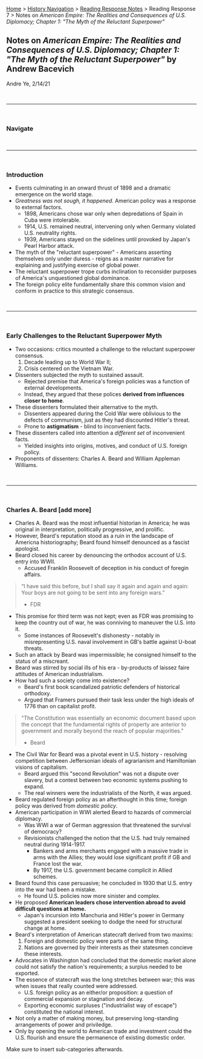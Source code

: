 [Home](https://andre-ye.github.io) > [History Navigation](https://andre-ye.github.io/history/history_navigation) > [Reading Response Notes](https://andre-ye.github.io/history/history_navigation#weekly-reading-responses) > Reading Response 7 > Notes on *American Empire: The Realities and Consequences of U.S. Diplomacy; Chapter 1: "The Myth of the Reluctant Superpower"*

## Notes on *American Empire: The Realities and Consequences of U.S. Diplomacy; Chapter 1: "The Myth of the Reluctant Superpower"* by Andrew Bacevich
Andre Ye, 2/14/21

<br>

---

<br>

### Navigate

<br>

---

<br>

### Introduction
- Events culminating in an onward thrust of 1898 and a dramatic emergence on the world stage.
- *Greatness was not sough, it happened*. American policy was a response to external factors.
  - 1898, Americans chose war only when depredations of Spain in Cuba were intolerable.
  - 1914, U.S. remained neutral, intervening only when Germany violated U.S. neutrality rights.
  - 1939, Americans stayed on the sidelines until provoked by Japan's Pearl Harbor attack.
- The myth of the "reluctant superpower" - Americans asserting themselves only under duress - reigns as a master narrative for explaining and justifying exercise of global power.
- The reluctant superpower trope curbs inclination to reconsider purposes of America's unquestioned global dominance.
- The foreign policy elite fundamentally share this common vision and conform in practice to this strategic consensus.

<br>

---

<br>

### Early Challenges to the Reluctant Superpower Myth
- Two occasions: critics mounted a challenge to the reluctant superpower consensus.
  1. Decade leading up to World War II;
  2. Crisis centered on the Vietnam War.
- Dissenters subjected the myth to sustained assault.
  - Rejected premise that America's foreign policies was a function of external developments.
  - Instead, they argued that these polices **derived from influences closer to home**.
- These dissenters formulated their alternative to the myth.
  - Dissenters appeared during the Cold War were oblivious to the defects of communism, just as they had discounted Hitler's threat.
  - Prone to **astigmatism** - blind to inconvenient facts.
- These dissenters called into attention a *different set* of inconvenient facts.
  - Yielded insights into origins, motives, and conduct of U.S. foreign policy.
- Proponents of dissenters: Charles A. Beard and William Appleman Williams.

<br>

---

<br>

### Charles A. Beard [add more]
- Charles A. Beard was the most influential historian in America; he was original in interpretation, politically progressive, and prolific.
- However, Beard's reputation stood as a ruin in the landscape of Americna historiography; Beard found himself denounced as a fascist apologist.
- Beard closed his career by denouncing the orthodox account of U.S. entry into WWII.
  - Accused Franklin Roosevelt of deception in his conduct of foregin affairs.

> “I have said this before, but I shall say it again and again and again: Your boys are not going to be sent into any foreign wars.” 
> - FDR

- This promise for third term was not kept; even as FDR was promising to keep the country out of war, he was conniving to maneuver the U.S. into it.
  - Some instances of Roosevelt's dishonesty - notably in misrepresenting U.S. naval involvement in GB's battle against U-boat threats.
- Such an attack by Beard was impermissible; he consigned himself to the status of a miscreant.
- Beard was stirred by social ills of his era - by-products of laissez faire attitudes of American industrialism.
- How had such a society come into existence?
  - Beard's first book scandalized patriotic defenders of historical orthodoxy.
  - Argued that Framers pursued their task less under the high ideals of 1776 than on capitalist profit.

> "The Constitution was essentially an economic document based upon the concept that the fundamental rights of property are anterior to government and morally beyond the reach of popular majorities."
> - Beard

- The Civil War for Beard was a pivotal event in U.S. history - resolving competition between Jeffersonian ideals of agrarianism and Hamiltonian visions of capitalism.
  - Beard argued this "second Revolution" was not a dispute over slavery, but a contest between two economic systems pushing to expand.
  - The real winners were the industrialists of the North, it was argued.
- Beard regulated foreign policy as an afterthought in this time; foreign policy was derived from *domestic policy*.
- American participation in WWI alerted Beard to hazards of commercial diplomacy.
  - Was WWI a war of German aggression that threatened the survival of democracy?
  - Revisionists challenged the notion that the U.S. had truly remained neutral during 1914-1917.
    - Bankers and arms merchants engaged with a massive trade in arms with the Allies; they would lose significant profit if GB and France lost the war.
    - By 1917, the U.S. government became complicit in Allied schemes.
- Beard found this case persuasive; he concluded in 1930 that U.S. entry into the war had been a mistake.
  - He found U.S. policies now more sinister and complex.
- He proposed **American leaders chose intervention abroad to avoid difficult questions at home.**
  - Japan's incursion into Manchuria and Hitler's power in Germany suggested a president seeking to dodge the need for structural change at home.
- Beard's interpretation of American statecraft derived from two maxims:
  1. Foreign and domestic policy were parts of the same thing.
  2. Nations are governed by their interests as their statesmen concieve these interests.
- Advocates in Washington had concluded that the domestic market alone could not satisfy the nation's requirements; a surplus needed to be exported.
- The essence of statecraft was the long stretches between war; this was when issues that really counted were addressed.
  - U.S. foreign policy as an either/or proposition: a question of commercial expansion or stagnation and decay.
  - Exporting economic surpluses ("industrialist way of escape") constituted the national interest.
- Not only a matter of making money, but preserving long-standing arrangements of power and priviledge.
- Only by opening the world to American trade and investment could the U.S. flourish and ensure the permanence of existing domestic order.


Make sure to insert sub-categories afterwards.
























